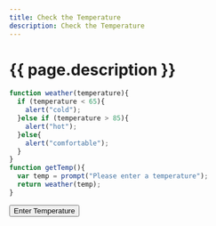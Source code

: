 ```yaml
---
title: Check the Temperature
description: Check the Temperature
---
```


# {{ page.description }}

<script src="/cse/day03/Temperature.js"></script>

```javascript
function weather(temperature){
  if (temperature < 65){
    alert("cold");
  }else if (temperature > 85){
    alert("hot");
  }else{
    alert("comfortable");
  }
}
function getTemp(){
  var temp = prompt("Please enter a temperature");
  return weather(temp);
}
```

<button type="button" onclick="getTemp()">Enter Temperature</button>
